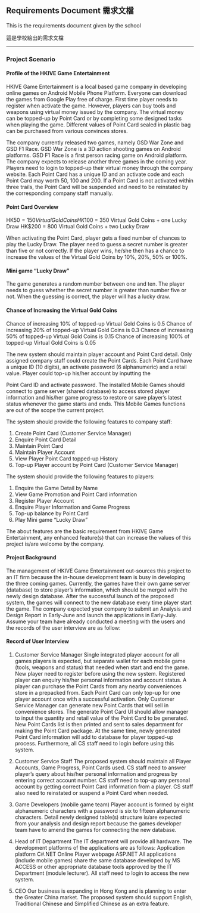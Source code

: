 ## Requirements Document 需求文檔

This is the requirements document given by the school

這是學校給出的需求文檔

___

### Project Scenario

#### Profile of the HKIVE Game Entertainment

HKIVE Game Entertainment is a local based game company in developing online games on
Android Mobile Phone Platform. Everyone can download the games from Google Play free of
charge. First time player needs to register when activate the game. However, players can buy tools
and weapons using virtual money issued by the company. The virtual money can be topped-up by
Point Card or by completing some designed tasks when playing the game. Different values of Point
Card sealed in plastic bag can be purchased from various convinces stores.

The company currently released two games, namely GSD War Zone and GSD F1 Race. GSD
War Zone is a 3D action shooting games on Android platforms. GSD F1 Race is a first person racing
game on Android platform. The company expects to release another three games in the coming year.
Players need to login to topped-up their virtual money through the company website. Each
Point Card has a unique ID and an activate code and each Point Card may worth 50, 100 and 200. If a
Point Card is not activated within three trails, the Point Card will be suspended and need to be
reinstated by the corresponding company staff manually.

#### Point Card Overview

HK$50 = 150 Virtual Gold Coins
HK$100 = 350 Virtual Gold Coins + one Lucky Draw
HK$200 = 800 Virtual Gold Coins + two Lucky Draw

When activating the Point Card, player gets a fixed number of chances to play the Lucky
Draw. The player need to guess a secret number is greater than five or not correctly. If the player
wins, he/she then has a chance to increase the values of the Virtual Gold Coins by 10%, 20%, 50% or
100%.

#### Mini game “Lucky Draw”

The game generates a random number between one and ten. The player needs to guess whether the
secret number is greater than number five or not. When the guessing is correct, the player will has a
lucky draw.

#### Chance of Increasing the Virtual Gold Coins

Chance of increasing 10% of topped-up Virtual Gold Coins is 0.5
Chance of increasing 20% of topped-up Virtual Gold Coins is 0.3
Chance of increasing 50% of topped-up Virtual Gold Coins is 0.15
Chance of increasing 100% of topped-up Virtual Gold Coins is 0.05

The new system should maintain player account and Point Card detail. Only assigned
company staff could create the Point Cards. Each Point Card have a unique ID (10 digits), an activate
password (6 alphanumeric) and a retail value. Player could top-up his/her account by inputting the



Point Card ID and activate password. The installed Mobile Games should connect to game server
(shared database) to access stored player information and his/her game progress to restore or save
player’s latest status whenever the game starts and ends. This Mobile Games functions are out of the
scope the current project.

The system should provide the following features to company staff:

1. Create Point Card (Customer Service Manager)
2. Enquire Point Card Detail
3. Maintain Point Card
4. Maintain Player Account
5. View Player Point Card topped-up History
6. Top-up Player account by Point Card (Customer Service Manager)

The system should provide the following features to players:

1. Enquire the Game Detail by Name
2. View Game Promotion and Point Card information
3. Register Player Account
4. Enquire Player Information and Game Progress
5. Top-up balance by Point Card
6. Play Mini game “Lucky Draw”

The about features are the basic requirement from HKIVE Game Entertainment, any enhanced
feature(s) that can increase the values of this project is/are welcome by the company.

#### Project Background

The management of HKIVE Game Entertainment out-sources this project to an IT firm
because the in-house development team is busy in developing the three coming games. Currently, the
games have their own game server (database) to store player’s information, which should be merged
with the newly design database. After the successful launch of the proposed system, the games will
connect to the new database every time player start the game. The company expected your company
to submit an Analysis and Design Report in Early-June and launch the applications in Early-July.
Assume your team have already conducted a meeting with the users and the records of the user
interview are as follow:

#### Record of User Interview

1. Customer Service Manager
  Single integrated player account for all games players is expected, but separate wallet for each
  mobile game (tools, weapons and status) that needed when start and end the game. New
  player need to register before using the new system. Registered player can enquiry his/her
  personal information and account status. A player can purchase the Point Cards from any
  nearby conveniences store in a prepacked from. Each Point Card can only top-up for one
  player account once with a successful activation. Only Customer Service Manager can
  generate new Point Cards that will sell in convenience stores. The generate Point Card UI
  should allow manager to input the quantity and retail value of the Point Card to be generated.
  New Point Cards list is then printed and sent to sales department for making the Point Card
  package. At the same time, newly generated Point Card information will add to database for
  player topped-up process. Furthermore, all CS staff need to login before using this system.
2. Customer Service Staff
   The proposed system should maintain all Player Accounts, Game Progress, Point Cards used.
   CS staff need to answer player’s query about his/her personal information and progress by
   entering correct account number. CS staff need to top-up any personal account by getting
   correct Point Card information from a player. CS staff also need to reinstated or suspend a
   Point Card when needed.

3. Game Developers (mobile game team)
Player account is formed by eight alphanumeric characters with a password is six to fifteen
alphanumeric characters. Detail newly designed table(s) structure is/are expected from your
analysis and design report because the games developer team have to amend the games for
connecting the new database.
4. Head of IT Department
The IT department will provide all hardware. The development platforms of the applications
are as follows:
Application platform C#.NET
Online Player webpage ASP.NET
All applications (include mobile games) share the same database developed by MS ACCESS
or other appropriate database tools approved by the IT Department (module lecturer). All staff
need to login to access the new system.
5. CEO
Our business is expanding in Hong Kong and is planning to enter the Greater China market.
The proposed system should support English, Traditional Chinese and Simplified Chinese as
an extra feature.
